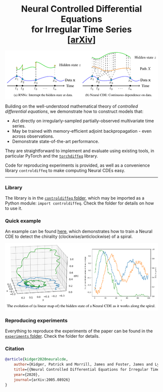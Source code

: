 <h1 align='center'> Neural Controlled Differential Equations<br>
    for Irregular Time Series<br>
    [<a href="https://arxiv.org/abs/2005.08926">arXiv</a>] </h1>

<p align="center">
<img align="middle" src="./imgs/main.png" width="666" />
</p>

Building on the well-understood mathematical theory of _controlled differential equations_, we demonstrate how to construct models that:
+ Act directly on irregularly-sampled partially-observed multivariate time series.
+ May be trained with memory-efficient adjoint backpropagation - even across observations.
+ Demonstrate state-of-the-art performance.

They are straightforward to implement and evaluate using existing tools, in particular PyTorch and the [`torchdiffeq`](https://github.com/rtqichen/torchdiffeq) library.

Code for reproducing experiments is provided, as well as a convenience library `controldiffeq` to make computing Neural CDEs easy.

----

### Library
The library is in the [`controldiffeq` folder](./controldiffeq), which may be imported as a Python module: `import controldiffeq`. Check the folder for details on how to use it.

### Quick example
An example can be found [here](./example/example.py), which demonstrates how to train a Neural CDE to detect the chirality (clockwise/anticlockwise) of a spiral.

<p align="center">
<img align="middle" src="./imgs/spiral.png" width="666" />
</p>

### Reproducing experiments
Everything to reproduce the experiments of the paper can be found in the [`experiments` folder](./experiments). Check the folder for details.

### Citation
```bibtex
@article{kidger2020neuralcde,
    author={Kidger, Patrick and Morrill, James and Foster, James and Lyons, Terry},
    title={{Neural Controlled Differential Equations for Irregular Time Series}},
    year={2020},
    journal={arXiv:2005.08926}
}
```
